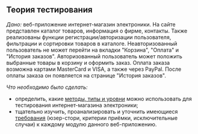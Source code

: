 ## Теория тестирования
*Дано:* веб-приложение интернет-магазин электроники. На сайте представлен каталог товаров, информация о фирме, контакты. Также реализованы функции регистрации/авторизации пользователя, фильтрации и сортировки товаров в каталоге. Неавторизованный пользователь не может перейти на вкладки "Корзина", "Оплата" и "История заказов". Авторизованный пользователь может положить выбранные товары в корзину и оформить заказ. Оплата заказа возможна картами MasterCard и VISA, а также через PayPal. После оплаты заказа он появляется на странице "История заказов".

*Что необходимо было сделать:*
- определить, какие [методы, типы и уровни](https://docs.google.com/spreadsheets/d/19ZbznYS1qdzRgKuw7baX46DQZWAvsmrnnnCdQ0zgB6M/edit?usp=sharing) можно использовать для тестирования интернет-магазина электроники;
- тщательно изучить, проанализировать и уточнить имеющиеся [требования](https://docs.google.com/spreadsheets/d/1cB3p9uBOJlTUSr4SkRVcEWyb-GTLgQjx56i6H1kHWRg/edit?usp=sharing) (юзер-стори, критерии приёмки, исключительные случаи) к каждому модулю данного веб-приложению.
